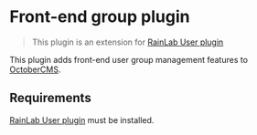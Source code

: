 # Front-end group plugin

> This plugin is an extension for [RainLab User plugin](https://github.com/rainlab/user-plugin)

This plugin adds front-end user group management features to [OctoberCMS](http://octobercms.com).

## Requirements

[RainLab User plugin](https://github.com/rainlab/user-plugin) must be installed.